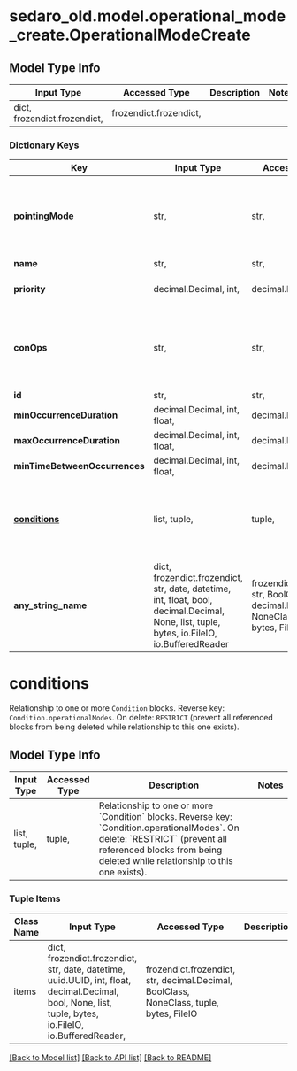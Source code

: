 # sedaro_old.model.operational_mode_create.OperationalModeCreate

## Model Type Info
Input Type | Accessed Type | Description | Notes
------------ | ------------- | ------------- | -------------
dict, frozendict.frozendict,  | frozendict.frozendict,  |  | 

### Dictionary Keys
Key | Input Type | Accessed Type | Description | Notes
------------ | ------------- | ------------- | ------------- | -------------
**pointingMode** | str,  | str,  | Relationship to a &#x60;PointingMode&#x60; block. Reverse key: &#x60;PointingMode.operationalModes&#x60;. On delete: &#x60;RESTRICT&#x60; (prevent referenced block from being deleted while relationship to this one exists). | 
**name** | str,  | str,  |  | 
**priority** | decimal.Decimal, int,  | decimal.Decimal,  | Higher values have higher priority. Default op modes have priorty &#x3D;&#x3D; &#x60;0&#x60;. | 
**conOps** | str,  | str,  | Relationship to a &#x60;ConOps&#x60; block. Reverse key: &#x60;ConOps.operationalModes&#x60;. On delete: &#x60;RESTRICT&#x60; (prevent referenced block from being deleted while relationship to this one exists). | 
**id** | str,  | str,  |  | [optional] 
**minOccurrenceDuration** | decimal.Decimal, int, float,  | decimal.Decimal,  |  | [optional] 
**maxOccurrenceDuration** | decimal.Decimal, int, float,  | decimal.Decimal,  |  | [optional] 
**minTimeBetweenOccurrences** | decimal.Decimal, int, float,  | decimal.Decimal,  |  | [optional] 
**[conditions](#conditions)** | list, tuple,  | tuple,  | Relationship to one or more &#x60;Condition&#x60; blocks. Reverse key: &#x60;Condition.operationalModes&#x60;. On delete: &#x60;RESTRICT&#x60; (prevent all referenced blocks from being deleted while relationship to this one exists). | [optional] 
**any_string_name** | dict, frozendict.frozendict, str, date, datetime, int, float, bool, decimal.Decimal, None, list, tuple, bytes, io.FileIO, io.BufferedReader | frozendict.frozendict, str, BoolClass, decimal.Decimal, NoneClass, tuple, bytes, FileIO | any string name can be used but the value must be the correct type | [optional]

# conditions

Relationship to one or more `Condition` blocks. Reverse key: `Condition.operationalModes`. On delete: `RESTRICT` (prevent all referenced blocks from being deleted while relationship to this one exists).

## Model Type Info
Input Type | Accessed Type | Description | Notes
------------ | ------------- | ------------- | -------------
list, tuple,  | tuple,  | Relationship to one or more &#x60;Condition&#x60; blocks. Reverse key: &#x60;Condition.operationalModes&#x60;. On delete: &#x60;RESTRICT&#x60; (prevent all referenced blocks from being deleted while relationship to this one exists). | 

### Tuple Items
Class Name | Input Type | Accessed Type | Description | Notes
------------- | ------------- | ------------- | ------------- | -------------
items | dict, frozendict.frozendict, str, date, datetime, uuid.UUID, int, float, decimal.Decimal, bool, None, list, tuple, bytes, io.FileIO, io.BufferedReader,  | frozendict.frozendict, str, decimal.Decimal, BoolClass, NoneClass, tuple, bytes, FileIO |  | 

[[Back to Model list]](../../README.md#documentation-for-models) [[Back to API list]](../../README.md#documentation-for-api-endpoints) [[Back to README]](../../README.md)

